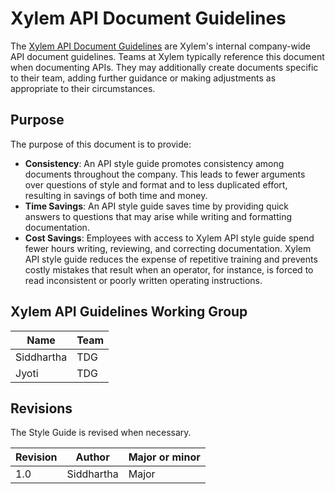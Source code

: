 # Xylem API Document Guidelines
The [Xylem API Document Guidelines](Guidelines.md) are Xylem's internal company-wide API document guidelines.
Teams at Xylem typically reference this document when documenting APIs.
They may additionally create documents specific to their team, adding further guidance or making adjustments as appropriate to their circumstances.

## Purpose
The purpose of this document is to provide:

- **Consistency**: An API style guide promotes consistency among documents throughout the company. This leads to fewer arguments over questions of style and format and to less duplicated effort, resulting in savings of both time and money.
- **Time Savings**: An API style guide saves time by providing quick answers to questions that may arise while writing and formatting documentation.
- **Cost Savings**: Employees with access to Xylem API style guide spend fewer hours writing, reviewing, and correcting documentation. Xylem API style guide reduces the expense of repetitive training and prevents costly mistakes that result when an operator, for instance, is forced to read inconsistent or poorly written operating instructions.






## Xylem API Guidelines Working Group

Name | Team |
---------------------------- | -------------------------------------- | 
Siddhartha      | TDG 
Jyoti | TDG |

## Revisions
The Style Guide is revised when necessary.

Revision | Author | Major or minor |
---------------------------- | -------------------------------------- | -------------------------------------- |
1.0      | Siddhartha | Major
